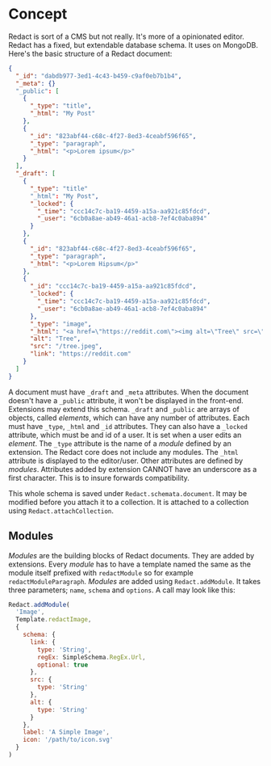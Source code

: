 # Concept
Redact is sort of a CMS but not really. It's more of a opinionated editor. Redact has a fixed, but extendable database schema. It uses on MongoDB. Here's the basic structure of a Redact document:

```JSON
{
  "_id": "dabdb977-3ed1-4c43-b459-c9af0eb7b1b4",
  "_meta": {}
  "_public": [
    {
      "_type": "title",
      "_html": "My Post"
    },
    {
      "_id": "823abf44-c68c-4f27-8ed3-4ceabf596f65",
      "_type": "paragraph",
      "_html": "<p>Lorem ipsum</p>"
    }
  ],
  "_draft": [
    {
      "_type": "title"
      "_html": "My Post",
      "_locked": {
        "_time": "ccc14c7c-ba19-4459-a15a-aa921c85fdcd",
        "_user": "6cb0a8ae-ab49-46a1-acb8-7ef4c0aba894"
      }
    },
    {
      "_id": "823abf44-c68c-4f27-8ed3-4ceabf596f65",
      "_type": "paragraph",
      "_html": "<p>Lorem Hipsum</p>"
    },
    {
      "_id": "ccc14c7c-ba19-4459-a15a-aa921c85fdcd",
      "_locked": {
        "_time": "ccc14c7c-ba19-4459-a15a-aa921c85fdcd",
        "_user": "6cb0a8ae-ab49-46a1-acb8-7ef4c0aba894"
      },
      "_type": "image",
      "_html": "<a href=\"https://reddit.com\"><img alt=\"Tree\" src=\"/tree.jpeg\"></a>",
      "alt": "Tree",
      "src": "/tree.jpeg",
      "link": "https://reddit.com"
    }
  ]
}
```

A document must have `_draft` and `_meta` attributes. When the document doesn't have a `_public` attribute, it won't be displayed in the front-end. Extensions may extend this schema. `_draft` and `_public` are arrays of objects, called _elements_, which can have any number of attributes. Each must have `_type`, `_html` and `_id` attributes. They can also have a `_locked` attribute, which must be and id of a user. It is set when a user edits an _element_. The `_type` attribute is the name of a _module_ defined by an extension. The Redact core does not include any modules. The `_html` attribute is displayed to the editor/user. Other attributes are defined by _modules_. Attributes added by extension CANNOT have an underscore as a first character. This is to insure forwards compatibility.

This whole schema is saved under `Redact.schemata.document`. It may be modified before you attach it to a collection. It is attached to a collection using `Redact.attachCollection`.

## Modules
_Modules_ are the building blocks of Redact documents. They are added by extensions. Every _module_ has to have a template named the same as the module itself prefixed with `redactModule` so for example `redactModuleParagraph`. _Modules_ are added using `Redact.addModule`. It takes three parameters; `name`, `schema` and `options`. A call may look like this:

```js
Redact.addModule(
  'Image',
  Template.redactImage,
  {
    schema: {
      link: {
        type: 'String',
        regEx: SimpleSchema.RegEx.Url,
        optional: true
      },
      src: {
        type: 'String'
      },
      alt: {
        type: 'String'
      }
    },
    label: 'A Simple Image',
    icon: '/path/to/icon.svg'
  }
)
```
